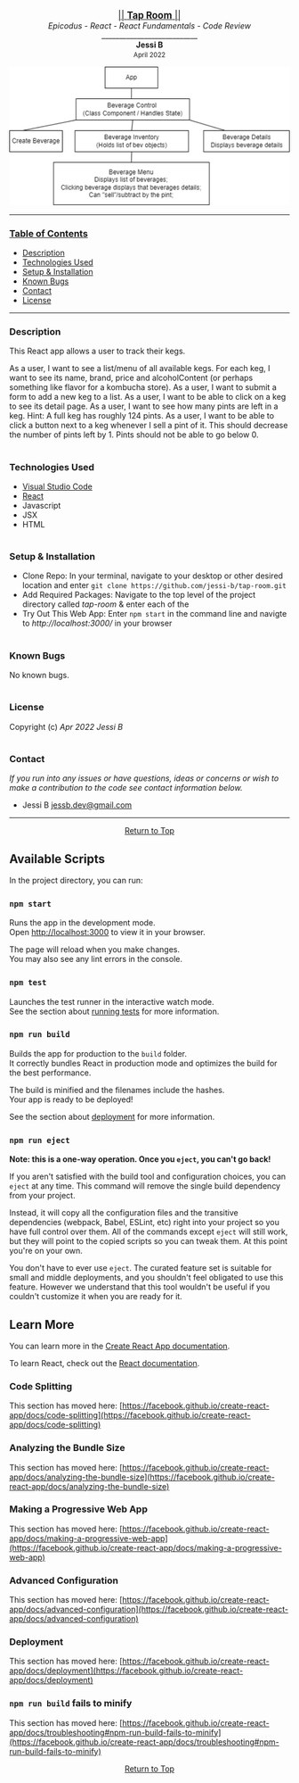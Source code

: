 <p align="center">
  <u><big>|| <b>Tap Room</b> ||</big></u>
  <br>
  <em>Epicodus - React - React Fundamentals - Code Review</em>
  <br>
  ___________________________
  <br>
  <strong>Jessi B</strong>
  <br>
  <small>April 2022</small>
</p>


![image](./plan.png)

------------------------------
### <u>Table of Contents</u>
* <a href="#-description">Description</a>
* <a href="#-technologies-used">Technologies Used</a>
* <a href="#-setup-&-installation">Setup & Installation</a>
* <a href="#-known-bugs">Known Bugs</a>
* <a href="#-contact">Contact</a>
* <a href="#-license">License</a>
------------------------------
### Description
This React app allows a user to track their kegs.

As a user, I want to see a list/menu of all available kegs. For each keg, I want to see its name, brand, price and alcoholContent (or perhaps something like flavor for a kombucha store).
As a user, I want to submit a form to add a new keg to a list.
As a user, I want to be able to click on a keg to see its detail page.
As a user, I want to see how many pints are left in a keg. Hint: A full keg has roughly 124 pints.
As a user, I want to be able to click a button next to a keg whenever I sell a pint of it. This should decrease the number of pints left by 1. Pints should not be able to go below 0.
#
### Technologies Used
* [Visual Studio Code](https://code.visualstudio.com/)
* [React](https://reactjs.org/docs/getting-started.html)
* Javascript
* JSX
* HTML
#
### Setup & Installation
* Clone Repo: In your terminal, navigate to your desktop or other desired location and enter `git clone https://github.com/jessi-b/tap-room.git`
* Add Required Packages: Navigate to the top level of the project directory called _tap-room_ & enter each of the 
* Try Out This Web App: Enter `npm start` in the command line and navigte to _http://localhost:3000/_ in your browser
#
### Known Bugs
No known bugs.
#
### License
Copyright (c)  _Apr 2022_  _Jessi B_
#
### Contact
_If you run into any issues or have questions, ideas or concerns or wish to make a contribution to the code see contact information below._
* Jessi B <jessb.dev@gmail.com>
------------------------------
<center><a href="#">Return to Top</a></center>

## Available Scripts

In the project directory, you can run:

### `npm start`

Runs the app in the development mode.\
Open [http://localhost:3000](http://localhost:3000) to view it in your browser.

The page will reload when you make changes.\
You may also see any lint errors in the console.

### `npm test`

Launches the test runner in the interactive watch mode.\
See the section about [running tests](https://facebook.github.io/create-react-app/docs/running-tests) for more information.

### `npm run build`

Builds the app for production to the `build` folder.\
It correctly bundles React in production mode and optimizes the build for the best performance.

The build is minified and the filenames include the hashes.\
Your app is ready to be deployed!

See the section about [deployment](https://facebook.github.io/create-react-app/docs/deployment) for more information.

### `npm run eject`

**Note: this is a one-way operation. Once you `eject`, you can't go back!**

If you aren't satisfied with the build tool and configuration choices, you can `eject` at any time. This command will remove the single build dependency from your project.

Instead, it will copy all the configuration files and the transitive dependencies (webpack, Babel, ESLint, etc) right into your project so you have full control over them. All of the commands except `eject` will still work, but they will point to the copied scripts so you can tweak them. At this point you're on your own.

You don't have to ever use `eject`. The curated feature set is suitable for small and middle deployments, and you shouldn't feel obligated to use this feature. However we understand that this tool wouldn't be useful if you couldn't customize it when you are ready for it.

## Learn More

You can learn more in the [Create React App documentation](https://facebook.github.io/create-react-app/docs/getting-started).

To learn React, check out the [React documentation](https://reactjs.org/).

### Code Splitting

This section has moved here: [https://facebook.github.io/create-react-app/docs/code-splitting](https://facebook.github.io/create-react-app/docs/code-splitting)

### Analyzing the Bundle Size

This section has moved here: [https://facebook.github.io/create-react-app/docs/analyzing-the-bundle-size](https://facebook.github.io/create-react-app/docs/analyzing-the-bundle-size)

### Making a Progressive Web App

This section has moved here: [https://facebook.github.io/create-react-app/docs/making-a-progressive-web-app](https://facebook.github.io/create-react-app/docs/making-a-progressive-web-app)

### Advanced Configuration

This section has moved here: [https://facebook.github.io/create-react-app/docs/advanced-configuration](https://facebook.github.io/create-react-app/docs/advanced-configuration)

### Deployment

This section has moved here: [https://facebook.github.io/create-react-app/docs/deployment](https://facebook.github.io/create-react-app/docs/deployment)

### `npm run build` fails to minify

This section has moved here: [https://facebook.github.io/create-react-app/docs/troubleshooting#npm-run-build-fails-to-minify](https://facebook.github.io/create-react-app/docs/troubleshooting#npm-run-build-fails-to-minify)


<center><a href="#">Return to Top</a></center>